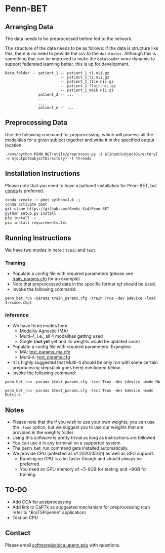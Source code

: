 # Penn-BET 

## Arranging Data

The data needs to be preprocessed before fed to the network.

The structure of the data needs to be as follows:
If the data is structure like this, there is no need to provide the csv to the ```dataloader```.
Although this is something that can be improved to make the ```dataloader``` more dynamic to support federated learning better, this is up for development.
```
Data_folder -- patient_1 -- patient_1_t1.nii.gz
                         -- patient_1_t2.nii.gz
                         -- patient_1_t1ce.nii.gz
                         -- patient_1_flair.nii.gz
                         -- patient_1_mask.nii.gz
               patient_2 -- ...
               ...
               ...
               patient_n -- ...
```

## Preprocessing Data

Use the following command for preprocessing, which will process all the modalities for a given subject together and write it in the specified output location:

```
./env/python PENN_BET/utils/preprocess.py -i ${inputSubjectDirectory} -o ${outputSubjectDirectory} -t threads
```
## Installation Instructions
Please note that you need to have a python3 installation for Penn-BET, but [conda](https://www.anaconda.com/) is preferred.

```bash
conda create -n pbet python=3.6 -y
conda activate pbet
git clone https://github.com/Geeks-Sid/Penn-BET
python setup.py install
pip install -e .
pip install requirements.txt
```

## Running Instructions

We have two modes in here : `train` and `test`.

### Training

- Populate a config file with required parameters (please see [train_params.cfg](./Penn_BET/config/train_params.cfg) for an example)
- Note that preprocessed data in the specific format [ref](##Arranging-Data) should be used.
- Invoke the following command:
```
penn_bet_run -params train_params.cfg -train True -dev $device -load $resume.ckpt
```

### Inference

- We have three modes here:
  - Modality Agnostic (MA)
  - Multi-4, i.e., all 4 modalities getting used
  - Single (**not yet** yet and its weights would be updated soon) 
- Populate a config file with required parameters. Examples:
  - MA: [test_params_ma.cfg](./Penn_BET/config/test_params_ma.cfg)
  - Multi-4: [test_params.cfg](./Penn_BET/config/test_params_multi_4.cfg)
- It is highly suggested that Multi-4 should be only run with some certain preprocesing steps(link goes here) mentioned below.
- Invoke the following command:
```
penn_bet_run -params $test_params.cfg -test True -dev $device -mode MA
```
```
penn_bet_run -params $test_params.cfg -test True -dev $device -mode Multi-4
```

## Notes

- Please note that the if you wish to use your own weights, you can use the `-load` option, but we suggest you to use our weights that are provided in the weights folder.
- Using this software is pretty trivial as long as instructions are followed. 
- You can use it in any terminal on a supported system. 
- The penn_bet_run command gets installed automatically. 
- We provide CPU (untested as of 2020/05/31) as well as GPU support. 
  - Running on GPU is a lot faster though and should always be preferred. 
  - You need an GPU memory of ~5-6GB for testing and ~8GB for training.

## TO-DO
- Add CCA for postprocessing
- Add link to CaPTk as suggested mechanism for preprocessing (can refer to "BraTSPipeline" application)
- Test on CPU

## Contact

Please email software@cbica.upenn.edu with questions.
